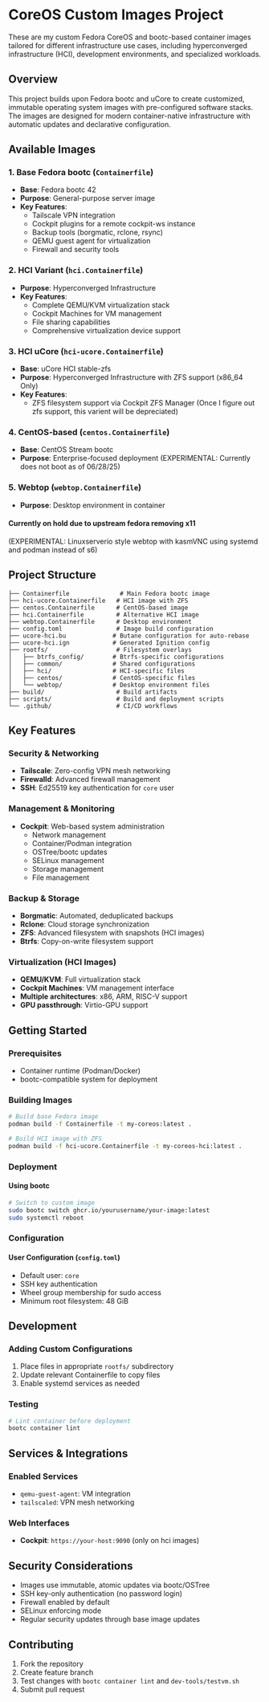 # CoreOS Custom Images Project

These are my custom Fedora CoreOS and bootc-based container images tailored for different infrastructure use cases, including hyperconverged infrastructure (HCI), development environments, and specialized workloads.

## Overview

This project builds upon Fedora bootc and uCore to create customized, immutable operating system images with pre-configured software stacks. The images are designed for modern container-native infrastructure with automatic updates and declarative configuration.

## Available Images

### 1. Base Fedora bootc (`Containerfile`)
- **Base**: Fedora bootc 42
- **Purpose**: General-purpose server image
- **Key Features**:
  - Tailscale VPN integration
  - Cockpit plugins for a remote cockpit-ws instance
  - Backup tools (borgmatic, rclone, rsync)
  - QEMU guest agent for virtualization
  - Firewall and security tools

### 2. HCI Variant (`hci.Containerfile`)
- **Purpose**: Hyperconverged Infrastructure
- **Key Features**:
  - Complete QEMU/KVM virtualization stack
  - Cockpit Machines for VM management
  - File sharing capabilities
  - Comprehensive virtualization device support

### 3. HCI uCore (`hci-ucore.Containerfile`)
- **Base**: uCore HCI stable-zfs
- **Purpose**: Hyperconverged Infrastructure with ZFS support (x86_64 Only)
- **Key Features**:
  - ZFS filesystem support via Cockpit ZFS Manager
(Once I figure out zfs support, this varient will be depreciated)

### 4. CentOS-based (`centos.Containerfile`)
- **Base**: CentOS Stream bootc
- **Purpose**: Enterprise-focused deployment
(EXPERIMENTAL: Currently does not boot as of 06/28/25)

### 5. Webtop (`webtop.Containerfile`)
- **Purpose**: Desktop environment in container
#### Currently on hold due to upstream fedora removing x11
(EXPERIMENTAL: Linuxserverio style webtop with kasmVNC using systemd and podman instead of s6)

## Project Structure

```
├── Containerfile              # Main Fedora bootc image
├── hci-ucore.Containerfile   # HCI image with ZFS
├── centos.Containerfile      # CentOS-based image
├── hci.Containerfile         # Alternative HCI image
├── webtop.Containerfile      # Desktop environment
├── config.toml               # Image build configuration
├── ucore-hci.bu             # Butane configuration for auto-rebase
├── ucore-hci.ign            # Generated Ignition config
├── rootfs/                   # Filesystem overlays
│   ├── btrfs_config/        # Btrfs-specific configurations
│   ├── common/              # Shared configurations
│   ├── hci/                 # HCI-specific files
│   ├── centos/              # CentOS-specific files
│   └── webtop/              # Desktop environment files
├── build/                    # Build artifacts
├── scripts/                  # Build and deployment scripts
└── .github/                  # CI/CD workflows
```

## Key Features

### Security & Networking
- **Tailscale**: Zero-config VPN mesh networking
- **Firewalld**: Advanced firewall management
- **SSH**: Ed25519 key authentication for `core` user

### Management & Monitoring
- **Cockpit**: Web-based system administration
  - Network management
  - Container/Podman integration
  - OSTree/bootc updates
  - SELinux management
  - Storage management
  - File management

### Backup & Storage
- **Borgmatic**: Automated, deduplicated backups
- **Rclone**: Cloud storage synchronization
- **ZFS**: Advanced filesystem with snapshots (HCI images)
- **Btrfs**: Copy-on-write filesystem support

### Virtualization (HCI Images)
- **QEMU/KVM**: Full virtualization stack
- **Cockpit Machines**: VM management interface
- **Multiple architectures**: x86, ARM, RISC-V support
- **GPU passthrough**: Virtio-GPU support

## Getting Started

### Prerequisites
- Container runtime (Podman/Docker)
- bootc-compatible system for deployment

### Building Images

```bash
# Build base Fedora image
podman build -f Containerfile -t my-coreos:latest .

# Build HCI image with ZFS
podman build -f hci-ucore.Containerfile -t my-coreos-hci:latest .
```

### Deployment

#### Using bootc
```bash
# Switch to custom image
sudo bootc switch ghcr.io/yourusername/your-image:latest
sudo systemctl reboot
```

### Configuration

#### User Configuration (`config.toml`)
- Default user: `core`
- SSH key authentication
- Wheel group membership for sudo access
- Minimum root filesystem: 48 GiB

## Development
### Adding Custom Configurations
1. Place files in appropriate `rootfs/` subdirectory
2. Update relevant Containerfile to copy files
3. Enable systemd services as needed

### Testing
```bash
# Lint container before deployment
bootc container lint
```

## Services & Integrations

### Enabled Services
- `qemu-guest-agent`: VM integration
- `tailscaled`: VPN mesh networking

### Web Interfaces
- **Cockpit**: `https://your-host:9090` (only on hci images)

## Security Considerations

- Images use immutable, atomic updates via bootc/OSTree
- SSH key-only authentication (no password login)
- Firewall enabled by default
- SELinux enforcing mode
- Regular security updates through base image updates

## Contributing

1. Fork the repository
2. Create feature branch
3. Test changes with `bootc container lint` and `dev-tools/testvm.sh`
4. Submit pull request
